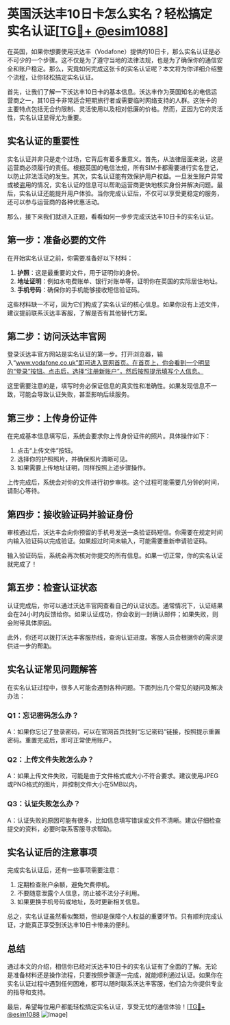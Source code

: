 # 英国沃达丰10日卡怎么实名？轻松搞定实名认证[[TG💪+ @esim1088](https://t.me/s/esim1088)]

在英国，如果你想要使用沃达丰（Vodafone）提供的10日卡，那么实名认证是必不可少的一个步骤。这不仅是为了遵守当地的法律法规，也是为了确保你的通信安全和账户稳定。那么，究竟如何完成这张卡的实名认证呢？本文将为你详细介绍整个流程，让你轻松搞定实名认证。

首先，让我们了解一下沃达丰10日卡的基本信息。沃达丰作为英国知名的电信运营商之一，其10日卡非常适合短期旅行者或需要临时网络支持的人群。这张卡的主要特点包括无合约限制、灵活使用以及相对低廉的价格。然而，正因为它的灵活性，实名认证显得尤为重要。

## 实名认证的重要性

实名认证并非只是走个过场，它背后有着多重意义。首先，从法律层面来说，这是运营商必须履行的责任。根据英国的电信法规，所有SIM卡都需要进行实名登记，以防止非法活动的发生。其次，实名认证能有效保护用户权益。一旦发生账户异常或被盗用的情况，实名认证的信息可以帮助运营商更快地核实身份并解决问题。最后，实名认证还能提升用户体验。当你完成认证后，不仅可以享受更稳定的服务，还可以参与运营商的各种优惠活动。

那么，接下来我们就进入正题，看看如何一步步完成沃达丰10日卡的实名认证。

## 第一步：准备必要的文件

在开始实名认证之前，你需要准备好以下材料：

1. **护照**：这是最重要的文件，用于证明你的身份。
2. **地址证明**：例如水电费账单、银行对账单等，证明你在英国的实际居住地址。
3. **手机号码**：确保你的手机能够接收短信验证码。

这些材料缺一不可，因为它们构成了实名认证的核心信息。如果你没有上述文件，建议提前联系沃达丰客服，了解是否有其他替代方案。

## 第二步：访问沃达丰官网

登录沃达丰官方网站是实名认证的第一步。打开浏览器，输入“www.vodafone.co.uk”即可进入官网首页。在首页上，你会看到一个明显的“登录”按钮。点击后，选择“注册新账户”，然后按照提示填写个人信息。

这里需要注意的是，填写时务必保证信息的真实性和准确性。如果发现信息不一致，可能会导致认证失败，甚至影响后续服务。

## 第三步：上传身份证件

在完成基本信息填写后，系统会要求你上传身份证件的照片。具体操作如下：

1. 点击“上传文件”按钮。
2. 选择你的护照照片，并确保照片清晰可见。
3. 如果需要上传地址证明，同样按照上述步骤操作。

上传完成后，系统会对你的文件进行初步审核。这个过程可能需要几分钟的时间，请耐心等待。

## 第四步：接收验证码并验证身份

审核通过后，沃达丰会向你预留的手机号发送一条验证码短信。你需要在规定时间内输入验证码以完成验证。如果超过时间未输入，可能需要重新申请验证码。

输入验证码后，系统会再次核对你提交的所有信息。如果一切正常，你的实名认证就完成了！

## 第五步：检查认证状态

认证完成后，你可以通过沃达丰官网查看自己的认证状态。通常情况下，认证结果会在24小时内反馈给你。如果认证成功，你会收到一封确认邮件；如果失败，则会附带具体原因。

此外，你还可以拨打沃达丰客服热线，查询认证进度。客服人员会根据你的需求提供进一步的帮助。

## 实名认证常见问题解答

在实名认证过程中，很多人可能会遇到各种问题。下面列出几个常见的疑问及解决办法：

### Q1：忘记密码怎么办？

A：如果你忘记了登录密码，可以在官网首页找到“忘记密码”链接，按照提示重置密码。重置完成后，即可正常使用账户。

### Q2：上传文件失败怎么办？

A：如果上传文件失败，可能是由于文件格式或大小不符合要求。建议使用JPEG或PNG格式的图片，并控制文件大小在5MB以内。

### Q3：认证失败怎么办？

A：认证失败的原因可能有很多，比如信息填写错误或文件不清晰。建议仔细检查提交的资料，必要时联系客服寻求帮助。

## 实名认证后的注意事项

完成实名认证后，还有一些事项需要注意：

1. 定期检查账户余额，避免欠费停机。
2. 不要随意泄露个人信息，防止被不法分子利用。
3. 如果更换手机号码或地址，及时更新相关信息。

总之，实名认证虽然看似繁琐，但却是保障个人权益的重要环节。只有顺利完成认证，才能真正享受到沃达丰10日卡带来的便利。

## 总结

通过本文的介绍，相信你已经对沃达丰10日卡的实名认证有了全面的了解。无论是准备材料还是操作流程，只要按照步骤逐一完成，就能顺利通过认证。如果你在实名认证过程中遇到任何困难，都可以随时联系沃达丰客服，他们会为你提供专业的指导和支持。

最后，希望每位用户都能轻松搞定实名认证，享受无忧的通信体验！[[TG💪+ @esim1088](https://t.me/s/esim1088) ![Image](https://i.postimg.cc/4NQfJmqS/Snipaste-2025-05-13-00-14-12.png)]